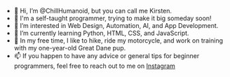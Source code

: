 - 👋 Hi, I’m @ChillHumanoid, but you can call me Kirsten.
- 🔮 I'm a self-taught programmer, trying to make it big someday soon!
- 👀 I’m interested in Web Design, Automation, AI, and App Development.
- 🌱 I’m currently learning Python, HTML, CSS, and JavaScript.
- 💞️ In my free time, I like to hike, ride my motorcycle, and work on training with my one-year-old Great Dane pup.
- 📫 If you happen to have any advice or general tips for beginner programmers, feel free to reach out to me on [Instagram](https://www.instagram.com/artofcoding.exe/)
